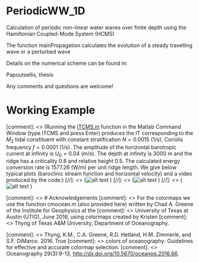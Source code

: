 # PeriodicWW_1D

Calculation of periodic non-linear water waves over finite depth using 
the Hamiltonian Coupled-Mode System (HCMS)

The function mainPropagation calculates the evolution of a steady travelling wave
or a perturbed wave 

Details on the numerical scheme can be found in:

Papoutsellis, thesis

Any comments and questions are welcome!


# Working Example
[comment]: <> (Running the [ITCMS.m](ITCMS.m) function in the Matlab Command Window (type ITCMS and press Enter) produces the IT corresponding to the $M_2$ tidal constituent with constant stratification $N=0.0015$ (1/s), Coriolis frequency $f = 0.0001$ (1/s). The amplitude of the horizontal barotropic current at infinity is $U_0 = 0.04$ (m/s). The depth at infinity is $3000$ m and the ridge has a criticality $0.8$ and relative height $0.5$. The calculated energy conversion rate is $1577.26$ (W/m) per unit ridge length. We give below typical plots (baroclinic stream function and horizontal velocity) and a video produced by the code:)
[//]: <> (![alt text](https://github.com/ChPapoutsellis/InternalTidesCMSv1.0/blob/main/OUTPUT/psi.png?raw=true) )
[//]: <> (![alt text](https://github.com/ChPapoutsellis/InternalTidesCMSv1.0/blob/main/OUTPUT/u.png?raw=true) )
[//]: <> (![alt text](https://github.com/ChPapoutsellis/InternalTidesCMSv1.0/blob/main/OUTPUT/VIDEO.gif?raw=true) )

[comment]: <> # Acknowledgements
[comment]: <> For the colormaps we use the function cmocean.m (also provided here) written by Chad A. Greene of the Institute for Geophysics at the 
[comment]: <> University of Texas at Austin (UTIG), June 2016, using colormaps created by Kristen
[comment]: <> Thyng of Texas A&M University, Department of Oceanography.

[comment]: <> Thyng, K.M., C.A. Greene, R.D. Hetland, H.M. Zimmerle, and S.F. DiMarco. 2016. True 
[comment]: <> colors of oceanography: Guidelines for effective and accurate colormap selection. 
[comment]: <> Oceanography 29(3):9-13, http://dx.doi.org/10.5670/oceanog.2016.66.

